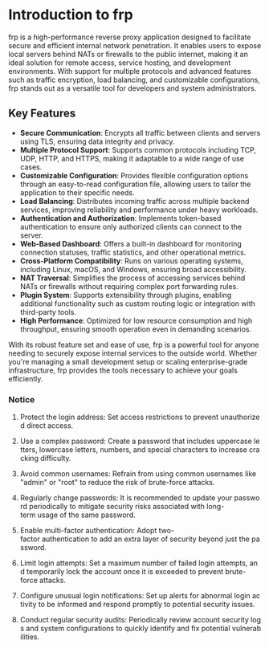 # Introduction to frp

frp is a high-performance reverse proxy application designed to facilitate secure and efficient internal network penetration. It enables users to expose local servers behind NATs or firewalls to the public internet, making it an ideal solution for remote access, service hosting, and development environments. With support for multiple protocols and advanced features such as traffic encryption, load balancing, and customizable configurations, frp stands out as a versatile tool for developers and system administrators.

## Key Features

- **Secure Communication**: Encrypts all traffic between clients and servers using TLS, ensuring data integrity and privacy.
- **Multiple Protocol Support**: Supports common protocols including TCP, UDP, HTTP, and HTTPS, making it adaptable to a wide range of use cases.
- **Customizable Configuration**: Provides flexible configuration options through an easy-to-read configuration file, allowing users to tailor the application to their specific needs.
- **Load Balancing**: Distributes incoming traffic across multiple backend services, improving reliability and performance under heavy workloads.
- **Authentication and Authorization**: Implements token-based authentication to ensure only authorized clients can connect to the server.
- **Web-Based Dashboard**: Offers a built-in dashboard for monitoring connection statuses, traffic statistics, and other operational metrics.
- **Cross-Platform Compatibility**: Runs on various operating systems, including Linux, macOS, and Windows, ensuring broad accessibility.
- **NAT Traversal**: Simplifies the process of accessing services behind NATs or firewalls without requiring complex port forwarding rules.
- **Plugin System**: Supports extensibility through plugins, enabling additional functionality such as custom routing logic or integration with third-party tools.
- **High Performance**: Optimized for low resource consumption and high throughput, ensuring smooth operation even in demanding scenarios.

With its robust feature set and ease of use, frp is a powerful tool for anyone needing to securely expose internal services to the outside world. Whether you're managing a small development setup or scaling enterprise-grade infrastructure, frp provides the tools necessary to achieve your goals efficiently.

### Notice

1.  Protect the login address: Set access restrictions to prevent unauthorized direct access.
    
2.  Use a complex password: Create a password that includes uppercase letters, lowercase letters, numbers, and special characters to increase cracking difficulty.
    
3.  Avoid common usernames: Refrain from using common usernames like "admin" or "root" to reduce the risk of brute-force attacks.
    
4.  Regularly change passwords: It is recommended to update your password periodically to mitigate security risks associated with long-term usage of the same password.
    
5.  Enable multi-factor authentication: Adopt two-factor authentication to add an extra layer of security beyond just the password.
    
6.  Limit login attempts: Set a maximum number of failed login attempts, and temporarily lock the account once it is exceeded to prevent brute-force attacks.
    
7.  Configure unusual login notifications: Set up alerts for abnormal login activity to be informed and respond promptly to potential security issues.
    
8.  Conduct regular security audits: Periodically review account security logs and system configurations to quickly identify and fix potential vulnerabilities.
        
